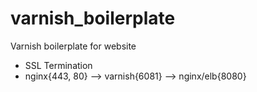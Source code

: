 # varnish_boilerplate
Varnish boilerplate for website

- SSL Termination
- nginx{443, 80} —> varnish{6081} —> nginx/elb{8080}
